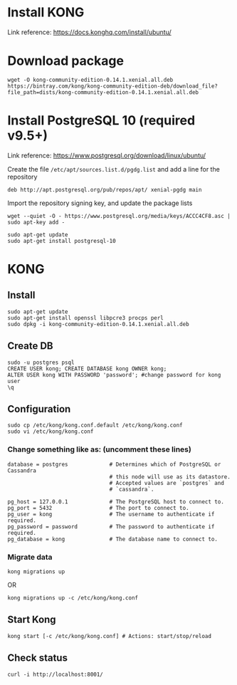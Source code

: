#  Install KONG
Link reference: https://docs.konghq.com/install/ubuntu/
# Download package
```
wget -O kong-community-edition-0.14.1.xenial.all.deb https://bintray.com/kong/kong-community-edition-deb/download_file?file_path=dists/kong-community-edition-0.14.1.xenial.all.deb
```
# Install PostgreSQL 10 (required v9.5+)
Link reference: https://www.postgresql.org/download/linux/ubuntu/

Create the file `/etc/apt/sources.list.d/pgdg.list` and add a line for the repository
```
deb http://apt.postgresql.org/pub/repos/apt/ xenial-pgdg main
```
Import the repository signing key, and update the package lists
```
wget --quiet -O - https://www.postgresql.org/media/keys/ACCC4CF8.asc | sudo apt-key add -
```
```
sudo apt-get update
sudo apt-get install postgresql-10
```

# KONG
## Install
```
sudo apt-get update
sudo apt-get install openssl libpcre3 procps perl
sudo dpkg -i kong-community-edition-0.14.1.xenial.all.deb
```
## Create DB

```
sudo -u postgres psql
CREATE USER kong; CREATE DATABASE kong OWNER kong;
ALTER USER kong WITH PASSWORD 'password'; #change password for kong user
\q
```

## Configuration
```
sudo cp /etc/kong/kong.conf.default /etc/kong/kong.conf
sudo vi /etc/kong/kong.conf
```
### Change something like as: (uncomment these lines)
```
database = postgres             # Determines which of PostgreSQL or Cassandra
                                # this node will use as its datastore.
                                # Accepted values are `postgres` and
                                # `cassandra`.

pg_host = 127.0.0.1             # The PostgreSQL host to connect to.
pg_port = 5432                  # The port to connect to.
pg_user = kong                  # The username to authenticate if required.
pg_password = password          # The password to authenticate if required.
pg_database = kong              # The database name to connect to.
```
### Migrate data
```
kong migrations up
```
OR 
```
kong migrations up -c /etc/kong/kong.conf
```
## Start Kong
```
kong start [-c /etc/kong/kong.conf] # Actions: start/stop/reload
```
## Check status
```
curl -i http://localhost:8001/
```

